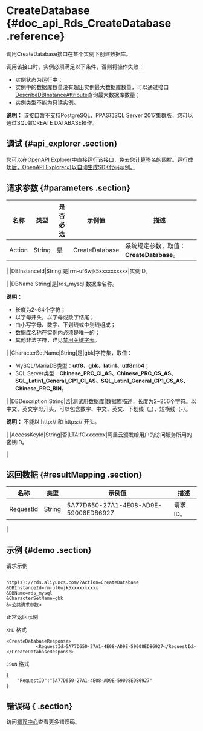 # CreateDatabase {#doc_api_Rds_CreateDatabase .reference}

调用CreateDatabase接口在某个实例下创建数据库。

调用该接口时，实例必须满足以下条件，否则将操作失败：

-   实例状态为运行中；
-   实例中的数据库数量没有超出实例最大数据库数量，可以通过接口[DescribeDBInstanceAttribute](~~26231~~)查询最大数据库数量；
-   实例类型不能为只读实例。

**说明：** 该接口暂不支持PostgreSQL、PPAS和SQL Server 2017集群版，您可以通过SQL做CREATE DATABASE操作。


## 调试 {#api_explorer .section}

[您可以在OpenAPI Explorer中直接运行该接口，免去您计算签名的困扰。运行成功后，OpenAPI Explorer可以自动生成SDK代码示例。](https://api.aliyun.com/#product=Rds&api=CreateDatabase&type=RPC&version=2014-08-15)

## 请求参数 {#parameters .section}

|名称|类型|是否必选|示例值|描述|
|--|--|----|---|--|
|Action|String|是|CreateDatabase|系统规定参数，取值：**CreateDatabase**。

 |
|DBInstanceId|String|是|rm-uf6wjk5xxxxxxxxxx|实例ID。

 |
|DBName|String|是|rds\_mysql|数据库名称。

 **说明：** 

-   长度为2~64个字符；
-   以字母开头，以字母或数字结尾；
-   由小写字母、数字、下划线或中划线组成；
-   数据库名称在实例内必须是唯一的；
-   其他非法字符，详见[禁用关键字表](~~26317~~)。

 |
|CharacterSetName|String|是|gbk|字符集，取值：

 -   MySQL/MariaDB类型：**utf8、gbk、latin1、utf8mb4**；
-   SQL Server类型：**Chinese\_PRC\_CI\_AS、Chinese\_PRC\_CS\_AS、SQL\_Latin1\_General\_CP1\_CI\_AS、SQL\_Latin1\_General\_CP1\_CS\_AS、Chinese\_PRC\_BIN**。

 |
|DBDescription|String|否|测试用数据库|数据库描述，长度为2~256个字符。以中文、英文字母开头，可以包含数字、中文、英文、下划线（\_）、短横线（-）。

 **说明：** 不能以 http:// 和 https:// 开头。

 |
|AccessKeyId|String|否|LTAIfCxxxxxxx|阿里云颁发给用户的访问服务所用的密钥ID。

 |

## 返回数据 {#resultMapping .section}

|名称|类型|示例值|描述|
|--|--|---|--|
|RequestId|String|5A77D650-27A1-4E08-AD9E-59008EDB6927|请求 ID。

 |

## 示例 {#demo .section}

请求示例

``` {#request_demo}

http(s)://rds.aliyuncs.com/?Action=CreateDatabase
&DBInstanceId=rm-uf6wjk5xxxxxxxxxx
&DBName=rds_mysql
&CharacterSetName=gbk
&<公共请求参数>

```

正常返回示例

`XML` 格式

``` {#xml_return_success_demo}
<CreateDatabaseResponse>
           <RequestId>5A77D650-27A1-4E08-AD9E-59008EDB6927</RequestId>
</CreateDatabaseResponse>
```

`JSON` 格式

``` {#json_return_success_demo}
{
	"RequestID":"5A77D650-27A1-4E08-AD9E-59008EDB6927"
}
```

## 错误码 { .section}

访问[错误中心](https://error-center.alibabacloud.com/status/product/Rds)查看更多错误码。

